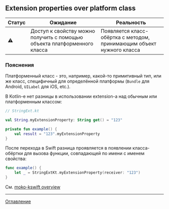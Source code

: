 ## Extension properties over platform class

| Статус    | Ожидание                                                                 | Реальность                                                            |
| --------- | ------------------------------------------------------------------------ | --------------------------------------------------------------------- |
| :warning: | Доступ к свойству можно получить с помощью объекта платформенного класса | Появляется класс-обёртка с методом, принимающим объект нужного класса |

### Пояснения

Платформенный класс - это, например, какой-то примитивный тип, или же класс, специфичный
для определённой платформы (`Bundle` для Android, `UILabel` для iOS, etc.).

В Kotlin-е нет разницы в использовании extension-а над обычным или платформенным классом:

```kotlin
// StringExt.kt

val String.myExtensionProperty: String get() = "123"

private fun example() {
    val result = "123".myExtensionProperty
}
```

После перехода в Swift разница проявляется в появлении класса-обёртки для вызова функции, 
совпадающей по имени с именем свойства:

```swift
func example() {
    let _ = StringExtKt.myExtensionProperty(receiver: "123")
}
```

См. [moko-kswift overview](/docs/moko-kswift/Overview.md)

---
[Оглавление](/README.md)